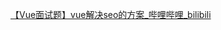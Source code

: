 [【Vue面试题】vue解决seo的方案_哔哩哔哩_bilibili](https://www.bilibili.com/video/BV1Cj411w71K/?spm_id_from=333.999.0.0&vd_source=a192bbc2c82b7725cd9d5149075acda1)